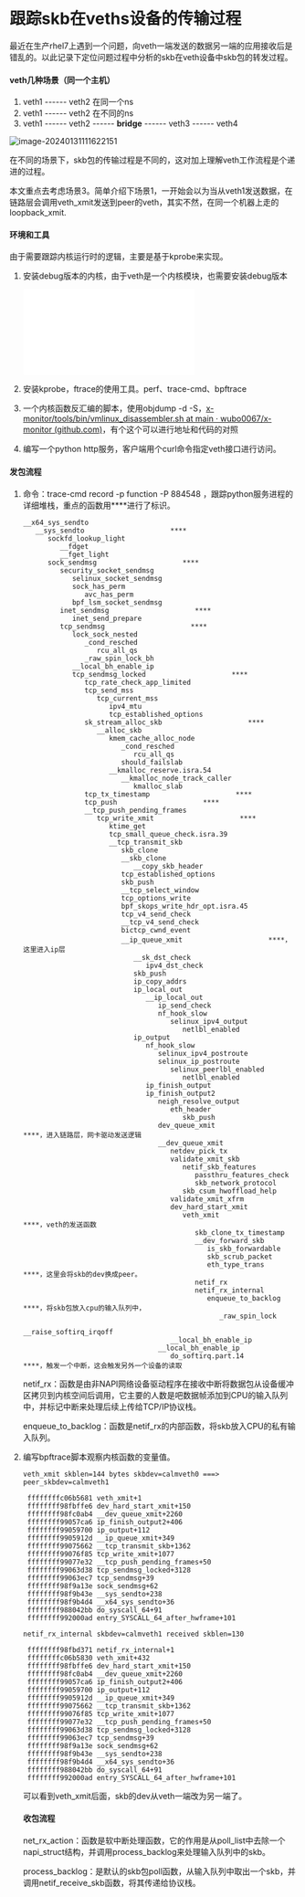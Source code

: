 # 跟踪skb在veths设备的传输过程

最近在生产rhel7上遇到一个问题，向veth一端发送的数据另一端的应用接收后是错乱的。以此记录下定位问题过程中分析的skb在veth设备中skb包的转发过程。

#### veth几种场景（同一个主机）

1. veth1 ------ veth2 在同一个ns
2. veth1 ------ veth2 在不同的ns
3. veth1 ------ veth2 ------ **bridge** ------ veth3 ------ veth4

![image-20240131111622151](./img/veth)

在不同的场景下，skb包的传输过程是不同的，这对加上理解veth工作流程是个递进的过程。

本文重点去考虑场景3。简单介绍下场景1，一开始会以为当从veth1发送数据，在链路层会调用veth_xmit发送到peer的veth，其实不然，在同一个机器上走的loopback_xmit.

#### 环境和工具

由于需要跟踪内核运行时的逻辑，主要是基于kprobe来实现。

1. 安装debug版本的内核，由于veth是一个内核模块，也需要安装debug版本

   ![image-20240131111830022](./img/debug-kernel.img)

2. 安装kprobe，ftrace的使用工具。perf、trace-cmd、bpftrace

3. 一个内核函数反汇编的脚本，使用objdump -d -S，[x-monitor/tools/bin/vmlinux_disassembler.sh at main · wubo0067/x-monitor (github.com)](https://github.com/wubo0067/x-monitor/blob/main/tools/bin/vmlinux_disassembler.sh)，有个这个可以进行地址和代码的对照

4. 编写一个python http服务，客户端用个curl命令指定veth接口进行访问。

#### 发包流程

1. 命令：trace-cmd record -p function -P 884548 ，跟踪python服务进程的详细堆栈，重点的函数用****进行了标识。

   ```
   __x64_sys_sendto
      __sys_sendto                     ****
         sockfd_lookup_light
            __fdget
            __fget_light
         sock_sendmsg                     ****
            security_socket_sendmsg
               selinux_socket_sendmsg
               sock_has_perm
                  avc_has_perm
               bpf_lsm_socket_sendmsg
            inet_sendmsg                     ****
               inet_send_prepare
            tcp_sendmsg                     ****
               lock_sock_nested
                  _cond_resched
                     rcu_all_qs
                  _raw_spin_lock_bh
               __local_bh_enable_ip
               tcp_sendmsg_locked                     ****
                  tcp_rate_check_app_limited
                  tcp_send_mss
                     tcp_current_mss
                        ipv4_mtu
                        tcp_established_options
                  sk_stream_alloc_skb                     ****
                     __alloc_skb
                        kmem_cache_alloc_node
                           _cond_resched
                              rcu_all_qs
                           should_failslab
                        __kmalloc_reserve.isra.54
                           __kmalloc_node_track_caller
                              kmalloc_slab
                  tcp_tx_timestamp                     ****
                  tcp_push                     ****
                  __tcp_push_pending_frames		   
                     tcp_write_xmit                     ****
                        ktime_get
                        tcp_small_queue_check.isra.39
                        __tcp_transmit_skb
                           skb_clone
                           __skb_clone
                              __copy_skb_header
                           tcp_established_options
                           skb_push
                           __tcp_select_window
                           tcp_options_write
                           bpf_skops_write_hdr_opt.isra.45
                           tcp_v4_send_check
                           __tcp_v4_send_check
                           bictcp_cwnd_event
                           __ip_queue_xmit                     ****，这里进入ip层
                              __sk_dst_check
                                 ipv4_dst_check
                              skb_push
                              ip_copy_addrs
                              ip_local_out
                                 __ip_local_out
                                    ip_send_check
                                    nf_hook_slow
                                       selinux_ipv4_output
                                          netlbl_enabled
                              ip_output
                                 nf_hook_slow
                                    selinux_ipv4_postroute
                                    selinux_ip_postroute
                                       selinux_peerlbl_enabled
                                          netlbl_enabled
                                 ip_finish_output	
                                 ip_finish_output2
                                    neigh_resolve_output
                                       eth_header	
                                          skb_push
                                    dev_queue_xmit                     ****，进入链路层，网卡驱动发送逻辑
                                    __dev_queue_xmit
                                       netdev_pick_tx
                                       validate_xmit_skb
                                          netif_skb_features
                                             passthru_features_check
                                             skb_network_protocol
                                          skb_csum_hwoffload_help
                                       validate_xmit_xfrm
                                       dev_hard_start_xmit
                                          veth_xmit                     ****，veth的发送函数
                                             skb_clone_tx_timestamp
                                             __dev_forward_skb
                                                is_skb_forwardable
                                                skb_scrub_packet
                                                eth_type_trans                     ****，这里会将skb的dev换成peer。
                                             netif_rx
                                             netif_rx_internal
                                                enqueue_to_backlog                     ****，将skb包放入cpu的输入队列中，
                                                   _raw_spin_lock
                                                   __raise_softirq_irqoff
                                       __local_bh_enable_ip
                                    __local_bh_enable_ip
                                       do_softirq.part.14                     ****，触发一个中断，这会触发另外一个设备的读取
   ```

   netif_rx：函数是由非NAPI网络设备驱动程序在接收中断将数据包从设备缓冲区拷贝到内核空间后调用，它主要的人数是吧数据帧添加到CPU的输入队列中，并标记中断来处理后续上传给TCP/IP协议栈。

   enqueue_to_backlog：函数是netif_rx的内部函数，将skb放入CPU的私有输入队列。

2. 编写bpftrace脚本观察内核函数的变量值。

   ```
   veth_xmit skblen=144 bytes skbdev=calmveth0 ===> peer_skbdev=calmveth1
   	
   	ffffffffc06b5681 veth_xmit+1
   	ffffffff98fbffe6 dev_hard_start_xmit+150
   	ffffffff98fc0ab4 __dev_queue_xmit+2260
   	ffffffff99057ca6 ip_finish_output2+406
   	ffffffff99059700 ip_output+112
   	ffffffff9905912d __ip_queue_xmit+349
   	ffffffff99075662 __tcp_transmit_skb+1362
   	ffffffff99076f85 tcp_write_xmit+1077
   	ffffffff99077e32 __tcp_push_pending_frames+50
   	ffffffff99063d38 tcp_sendmsg_locked+3128
   	ffffffff99063ec7 tcp_sendmsg+39
   	ffffffff98f9a13e sock_sendmsg+62
   	ffffffff98f9b43e __sys_sendto+238
   	ffffffff98f9b4d4 __x64_sys_sendto+36
   	ffffffff988042bb do_syscall_64+91
   	ffffffff992000ad entry_SYSCALL_64_after_hwframe+101
   
   netif_rx_internal skbdev=calmveth1 received skblen=130
   	
   	ffffffff98fbd371 netif_rx_internal+1
   	ffffffffc06b5830 veth_xmit+432
   	ffffffff98fbffe6 dev_hard_start_xmit+150
   	ffffffff98fc0ab4 __dev_queue_xmit+2260
   	ffffffff99057ca6 ip_finish_output2+406
   	ffffffff99059700 ip_output+112
   	ffffffff9905912d __ip_queue_xmit+349
   	ffffffff99075662 __tcp_transmit_skb+1362
   	ffffffff99076f85 tcp_write_xmit+1077
   	ffffffff99077e32 __tcp_push_pending_frames+50
   	ffffffff99063d38 tcp_sendmsg_locked+3128
   	ffffffff99063ec7 tcp_sendmsg+39
   	ffffffff98f9a13e sock_sendmsg+62
   	ffffffff98f9b43e __sys_sendto+238
   	ffffffff98f9b4d4 __x64_sys_sendto+36
   	ffffffff988042bb do_syscall_64+91
   	ffffffff992000ad entry_SYSCALL_64_after_hwframe+101
   
   ```

   可以看到veth_xmit后面，skb的dev从veth一端改为另一端了。

   #### 收包流程

   net_rx_action：函数是软中断处理函数，它的作用是从poll_list中去除一个napi_struct结构，并调用process_backlog来处理输入队列中的skb。

   process_backlog：是默认的skb包poll函数，从输入队列中取出一个skb，并调用netif_receive_skb函数，将其传递给协议栈。



